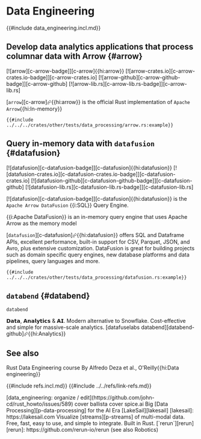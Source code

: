 # Data Engineering

{{#include data_engineering.incl.md}}

## Develop data analytics applications that process columnar data with Arrow {#arrow}

[![arrow][c-arrow-badge]][c-arrow]{{hi:arrow}}
[![arrow-crates.io][c-arrow-crates.io-badge]][c-arrow-crates.io]
[![arrow-github][c-arrow-github-badge]][c-arrow-github]
[![arrow-lib.rs][c-arrow-lib.rs-badge]][c-arrow-lib.rs]

[`arrow`][c-arrow]⮳{{hi:arrow}} is the official Rust implementation of `Apache Arrow`{{hi:In-memory}}

```rust,editable
{{#include ../../../crates/other/tests/data_processing/arrow.rs:example}}
```

## Query in-memory data with `datafusion` {#datafusion}

[![datafusion][c-datafusion-badge]][c-datafusion]{{hi:datafusion}}
[![datafusion-crates.io][c-datafusion-crates.io-badge]][c-datafusion-crates.io]
[![datafusion-github][c-datafusion-github-badge]][c-datafusion-github]
[![datafusion-lib.rs][c-datafusion-lib.rs-badge]][c-datafusion-lib.rs]

[![datafusion][c-datafusion-badge]][c-datafusion]{{hi:datafusion}} is the `Apache Arrow DataFusion` {{i:SQL}} Query Engine.

{{i:Apache DataFusion}} is an in-memory query engine that uses Apache Arrow as the memory model

[`datafusion`][c-datafusion]⮳{{hi:datafusion}} offers SQL and Dataframe APIs, excellent performance, built-in support for CSV, Parquet, JSON, and Avro, plus extensive customization. DataFusion is great for building projects such as domain specific query engines, new database platforms and data pipelines, query languages and more.

```rust,editable
{{#include ../../../crates/other/tests/data_processing/datafusion.rs:example}}
```

## `databend` {#databend}

`databend`

𝗗𝗮𝘁𝗮, 𝗔𝗻𝗮𝗹𝘆𝘁𝗶𝗰𝘀 & 𝗔𝗜. Modern alternative to Snowflake. Cost-effective and simple for massive-scale analytics. [datafuselabs databend][databend-github]⮳{{hi:Analytics}}

## See also

Rust Data Engineering course By Alfredo Deza et al., O'Reilly{{hi:Data engineering}}

{{#include refs.incl.md}}
{{#include ../../refs/link-refs.md}}

<div class="hidden">
[data_engineering: organize / edit](https://github.com/john-cd/rust_howto/issues/589)
cover ballista
cover spice.ai
Big [Data Processing][p-data-processing] for the AI Era [LakeSail][lakesail]
[lakesail]: https://lakesail.com
Visualize [streams][p-streams] of multi-modal data. Free, fast, easy to use, and simple to integrate. Built in Rust.
[`rerun`][rerun]
[rerun]: https://github.com/rerun-io/rerun  (see also Robotics)
</div>

